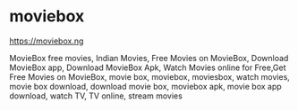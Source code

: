 # moviebox
https://moviebox.ng

MovieBox free movies, Indian Movies, Free Movies on MovieBox, Download MovieBox app, Download MovieBox Apk,  Watch Movies online for Free,Get Free Movies on MovieBox, movie box, moviebox, moviesbox, watch movies, movie box download, download movie box, moviebox apk, movie box app download, watch TV, TV online,  stream movies
